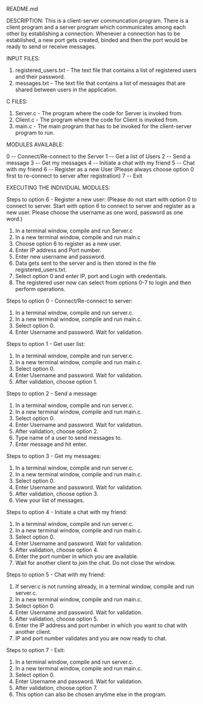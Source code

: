 README.md


DESCRIPTION:
This is a client-server communcation program. There is a client program and a server program which communicates among each other by establishing a connection. Whenever a connection has to be established, a new port gets created, binded and then the port would be ready to send or receive messages.


INPUT FILES:
1. registered_users.txt - The text file that contains a list of registered users and their password.
2. messages.txt - The text file that contains a list of messages that are shared between users in the application.


C FILES:
1. Server.c - The program where the code for Server is invoked from.
2. Client.c - The program where the code for Client is invoked from.
3. main.c - The main program that has to be invoked for the client-server program to run.


MODULES AVAILABLE:

0 -- Connect/Re-connect to the Server
1 -- Get a list of Users
2 -- Send a message
3 -- Get my messages
4 -- Initiate a chat with my friend
5 -- Chat with my friend
6 -- Register as a new User (Please always choose option 0 first to re-connect to server after registration)
7 -- Exit


EXECUTING THE INDIVIDUAL MODULES:

Steps to option 6 - Register a new user:
(Please do not start with option 0 to connect to server. Start with option 6 to connect to server and register as a new user. Please choose the username as one word, password as one word.)
1. In a terminal window, compile and run Server.c
2. In a new terminal window, compile and run main.c
3. Choose option 6 to register as a new user.
4. Enter IP address and Port number.
5. Enter new username and password.
6. Data gets sent to the server and is then stored in the file registered_users.txt.
7. Select option 0 and enter IP, port and Login with credentials.
8. The registered user now can select from options 0-7 to login and then perform operations.

Steps to option 0 - Connect/Re-connect to server:
1. In a terminal window, compile and run server.c.
2. In a new terminal window, compile and run main.c.
3. Select option 0.
4. Enter Username and password. Wait for validation.

Steps to option 1 - Get user list:
1. In a terminal window, compile and run server.c.
2. In a new terminal window, compile and run main.c.
3. Select option 0.
4. Enter Username and password. Wait for validation.
5. After validation, choose option 1.

Steps to option 2 - Send a message:
1. In a terminal window, compile and run server.c.
2. In a new terminal window, compile and run main.c.
3. Select option 0.
4. Enter Username and password. Wait for validation.
5. After validation, choose option 2.
6. Type name of a user to send messages to.
7. Enter message and hit enter.

Steps to option 3 - Get my messages:
1. In a terminal window, compile and run server.c.
2. In a new terminal window, compile and run main.c.
3. Select option 0.
4. Enter Username and password. Wait for validation.
5. After validation, choose option 3.
6. View your list of messages.

Steps to option 4 - Initiate a chat with my friend:
1. In a terminal window, compile and run server.c.
2. In a new terminal window, compile and run main.c.
3. Select option 0.
4. Enter Username and password. Wait for validation.
5. After validation, choose option 4.
6. Enter the port number in which you are available.
7. Wait for another client to join the chat. Do not close the window.

Steps to option 5 - Chat with my friend:
1. If server.c is not running already, in a terminal window, compile and run server.c.
2. In a new terminal window, compile and run main.c.
3. Select option 0.
4. Enter Username and password. Wait for validation.
5. After validation, choose option 5.
6. Enter the IP address and port number in which you want to chat with another client.
7. IP and port number validates and you are now ready to chat.

Steps to option 7 - Exit:
1. In a terminal window, compile and run server.c.
2. In a new terminal window, compile and run main.c.
3. Select option 0.
4. Enter Username and password. Wait for validation.
5. After validation, choose option 7.
6. This option can also be chosen anytime else in the program.
